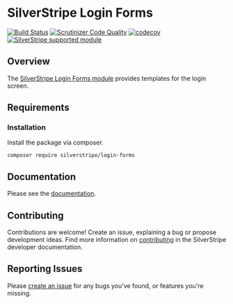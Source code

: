# SilverStripe Login Forms

[![Build Status](https://api.travis-ci.org/silverstripe/silverstripe-login-forms.svg?branch=master)](https://travis-ci.org/silverstripe/silverstripe-login-forms)
[![Scrutinizer Code Quality](https://scrutinizer-ci.com/g/silverstripe/silverstripe-login-forms/badges/quality-score.png?b=master)](https://scrutinizer-ci.com/g/silverstripe/silverstripe-login-forms/?branch=master)
[![codecov](https://codecov.io/gh/silverstripe/silverstripe-login-forms/branch/master/graph/badge.svg)](https://codecov.io/gh/silverstripe/silverstripe-login-forms)
[![SilverStripe supported module](https://img.shields.io/badge/silverstripe-supported-0071C4.svg)](https://www.silverstripe.org/software/addons/silverstripe-commercially-supported-module-list/)

## Overview

The [SilverStripe Login Forms module](https://github.com/silverstripe/silverstripe-login-forms) provides templates for the login screen.

## Requirements


### Installation

Install the package via composer.
```
composer require silverstripe/login-forms
```

## Documentation

Please see the [documentation](docs/en/index.md).

## Contributing

Contributions are welcome! Create an issue, explaining a bug or propose development ideas. Find more information on
[contributing](https://docs.silverstripe.org/en/contributing/) in the SilverStripe developer documentation.

## Reporting Issues

Please [create an issue](https://github.com/silverstripe/silverstripe-login-forms/issues) for any bugs you've found, or features you're missing.
